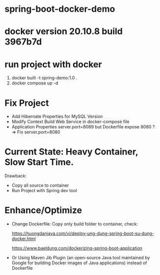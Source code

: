 # spring-boot-docker-demo
# docker version 20.10.8 build 3967b7d
# run project with docker 
1. docker built -t spring-demo:1.0 .
2. docker compose up -d


# Fix Project
- Add Hibernate Properties for MySQL Version
- Modify Context Build Web Service in docker-compose file
- Application Properties server.port=8089 but Dockerfile expose 8080 ? => Fix server.port=8080


# Current State: Heavy Container, Slow Start Time. 
Drawback:
- Copy all source to container
- Run Project with Spring dev tool

# Enhance/Optimize
- Change Dockerfile: Copy only build folder to container, check: 
    
    https://huongdanjava.com/vi/deploy-ung-dung-spring-boot-su-dung-docker.html

    https://www.baeldung.com/dockerizing-spring-boot-application

- Or Using Maven Jib Plugin (an open-source Java tool maintained by Google for building Docker images of Java applications) instead of Dockerfile
